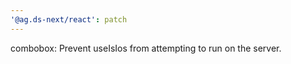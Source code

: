 ```yaml
---
'@ag.ds-next/react': patch
---
```


combobox: Prevent useIsIos from attempting to run on the server.
